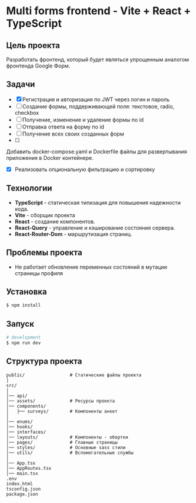 # Multi forms frontend - Vite + React + TypeScript

## Цель проекта

Разработать фронтенд, который будет являться упрощенным аналогом фронтенда Google Форм.

## Задачи

- [X] Регистрация и авторизация по JWT через логин и пароль
- [ ] Cоздание формы, поддерживающей поля: текстовое, radio, checkbox
- [ ] Получение, изменение и удаление формы по id
- [ ] Отправка ответа на форму по id
- [ ] Получение всех своих созданных форм
- [ ] 
Добавить docker-compose.yaml и Dockerfile файлы для развертывания приложения в Docker контейнере.
- [X] Реализовать опциональную фильтрацию и сортировку

## Технологии

- **TypeScript** - статическая типизация для повышения надежности кода.
- **Vite** - сборщик проекта
- **React** - создание компонентов.
- **React-Query** -  управление и кэширование состояния сервера.
- **React-Router-Dom** - маршрутизация страниц.

## Проблемы проекта

- Не работает обновление переменных состояний в мутации страницы профиля

## Установка

```bash
$ npm install
```

## Запуск

```bash
# development
$ npm run dev
```

## Структура проекта

```
public/                 # Статические файлы проекта
│
src/
│
│── api/
│── assets/             # Ресурсы проекта
│── components/
│   ├── surveys/        # Компоненты анкет
│    
│── enums/
│── hooks/
│── interfaces/
│── layouts/            # Компоненты - обертки
│── pages/              # Главные страницы
│── styles/             # Основные sass стили
│── utils/              # Вспомогательные службы
│
│── App.tsx
│── AppRoutes.tsx
│── main.tsx
.env
index.html
tsconfig.json
package.json
```